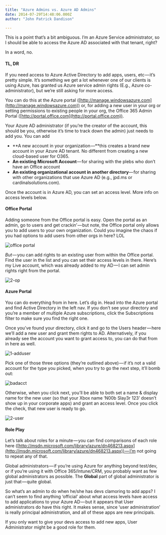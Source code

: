 ```yaml
---
title: "Azure Admins vs. Azure AD Admins"
date: 2014-07-29T14:48:06.000Z
author: "John Patrick Dandison"

---
```


This is a point that’s a bit ambiguous. I’m an Azure Service administrator, so I should be able to access the Azure AD associated with that tenant, right?

In a word, no.

#### TL, DR

If you need access to Azure Active Directory to add apps, users, etc — it’s pretty simple. It’s something we get a lot whenever one of our clients is using Azure, has granted us Azure service admin rights (E.g., Azure co-administrator), but we’re still asking for more access.

You can do this at the Azure portal ([http://manage.windowsazure.com](http://manage.windowsazure.com)) or, for adding a new user in your org or setting permissions to existing people in your org, the Office 365 Admin Portal ([http://portal.office.com](http://portal.office.com)).

Your Azure AD administrator (if you’re the creator of the account, this should be you, otherwise it’s time to track down the admin) just needs to add you. You can add

*   **A new account in your organization —**this creates a brand new account in your Azure AD tenant. No different from creating a new cloud-based user for O365.
*   **An existing Microsoft Account** — for sharing with the plebs who don’t have an Office account
*   **An existing organizational account in another directory**— for sharing with other organizations that use Azure AD (e.g., jpd.ms or cardinalsolutions.com).

Once the account is in Azure AD, you can set an access level. More info on access levels below.

#### Office Portal

Adding someone from the Office portal is easy. Open the portal as an admin, go to users and get crackin’ — but note, the Office portal only allows you to add users to your own organization. Could you imagine the chaos if you had options to add users from other orgs in here? LOL




![office portal](http://jpd.ms/wp-content/uploads/2014/07/1-op.png)



_But_ — you can add rights to an existing user from within the Office portal. Find the user in the list and you can set their access levels in there. Here’s my Live account, which was already added to my AD — I can set admin rights right from the portal.




![2-op](http://jpd.ms/wp-content/uploads/2014/07/2-op.png)



#### Azure Portal

You can do everything from in here. Let’s dig in. Head into the Azure portal and find Active Directory in the left nav. If you don’t see your directory and you’re a member of multiple Azure subscriptions, click the Subscriptions filter to make sure you find the right one.

Once you’ve found your directory, click it and go to the Users header — here we’ll add a new user and grant them rights to AD. Alternatively, if you already see the account you want to grant access to, you can do that from in here as well.




![1-adduser](http://jpd.ms/wp-content/uploads/2014/07/1-adduser.png)



Pick one of those three options (they’re outlined above) — if it’s not a valid account for the type you picked, when you try to go the next step, it’ll bomb out:




![badacct](http://jpd.ms/wp-content/uploads/2014/07/badacct.png)



Otherwise, when you click next, you’ll be able to both set a name &amp; display name for the new user (so that your Xbox name ‘N00b Slay3r 123’ doesn’t show up in your corporate apps) and grant an access level. Once you click the check, that new user is ready to go.




![2-user](http://jpd.ms/wp-content/uploads/2014/07/2-user.png)



#### Role Play

Let’s talk about roles for a minute — you can find comparisons of each role here ([http://msdn.microsoft.com/library/azure/dn468213.aspx](http://msdn.microsoft.com/library/azure/dn468213.aspx)) — I’m not going to repeat any of that.

Global administrators — if you’re using Azure for anything beyond test/dev, or if you’re using it with Office 365/Intune/CRM, you probably want as few global administrators as possible. The **Global** part of global administrator is just that — quite global.

So what’s an admin to do when he/she has devs clamoring to add apps? I can’t seem to find anything ‘official’ about what access levels have access to add applications to your Azure AD — but it appears that User administrators do have this right. It makes sense, since ‘user administration’ is really principal administration, and all of these apps are new principals.

If you only want to give your devs access to add new apps, User Administrator might be a good role for them.
